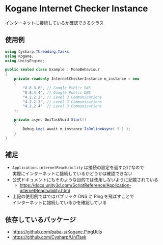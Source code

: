 ﻿# Kogane Internet Checker Instance

インターネットに接続しているか確認できるクラス

## 使用例

```cs
using Cysharp.Threading.Tasks;
using Kogane;
using UnityEngine;

public sealed class Example : MonoBehaviour
{
    private readonly InternetCheckerInstance m_instance = new
    (
        "8.8.8.8", // Google Public DNS
        "8.8.4.4", // Google Public DNS
        "4.2.2.2", // Level 3 Communications
        "4.2.2.3", // Level 3 Communications
        "4.2.2.4"  // Level 3 Communications
    );

    private async UniTaskVoid Start()
    {
        Debug.Log( await m_instance.IsOnlineAsync( 5 ) );
    }
}
```

## 補足

* `Application.internetReachability` は接続の設定を返すだけなので  
  実際にインターネットに接続しているかどうかは確認できない
* 公式ドキュメントにもそのような目的では使用しないように記載されている
    * https://docs.unity3d.com/ScriptReference/Application-internetReachability.html
* 上記の使用例ではではパブリック DNS に Ping を飛ばすことで  
  インターネットに接続しているかを確認している

## 依存しているパッケージ

* https://github.com/baba-s/Kogane.PingUtils
* https://github.com/Cysharp/UniTask